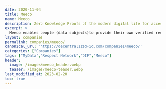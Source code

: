 ```yaml
---
date: 2020-11-04
title: Meeco
name: Meeco
description: Zero Knowledge Proofs of the modern digital life for access, control, delegation and consent of identity and personal data
excerpt: >
  Meeco enables people (data subjects)to provide their own verified records and controlled consent. This API-of-Me allows Meeco to provide a meta-data driven attribute wallet with no knowledge of the data to any authenticated identity of a user,which in turn enables an auditable personal-event chain of data interactions at scale.
layout: companies
permalink: companies/meeco/
canonical_url: 'https://decentralized-id.com/companies/meeco/'
categories: ["Companies"]
tags: ["MyData","Respect Network","DIF","Meeco"]
header:
  image: /images/meeco_header.webp
  teaser: /images/meeco-teaser.webp
last_modified_at: 2023-02-20
toc: true
---
```


